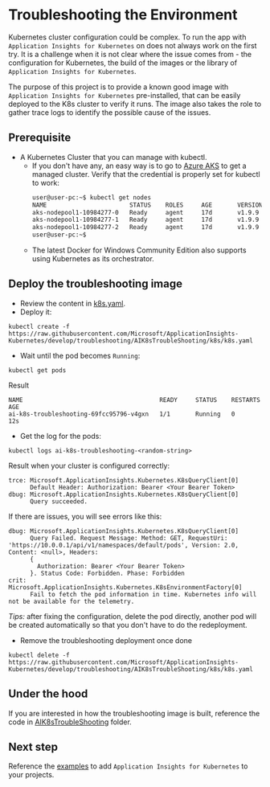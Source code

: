 # Troubleshooting the Environment
Kubernetes cluster configuration could be complex. To run the app with `Application Insights for Kubernetes` on does not always work on the first try. It is a challenge when it is not clear where the issue comes from - the configuration for Kubernetes, the build of the images or the library of `Application Insights for Kubernetes`.

The purpose of this project is to provide a known good image with `Application Insights for Kubernetes` pre-installed, that can be easily deployed to the K8s cluster to verify it runs. The image also takes the role to gather trace logs to identify the possible cause of the issues.

## Prerequisite
* A Kubernetes Cluster that you can manage with kubectl.
  * If you don't have any, an easy way is to go to [Azure AKS](https://docs.microsoft.com/en-us/azure/aks/) to get a managed cluster. Verify that the credential is properly set for kubectl to work:
    ```bash
    user@user-pc:~$ kubectl get nodes
    NAME                       STATUS    ROLES     AGE       VERSION
    aks-nodepool1-10984277-0   Ready     agent     17d       v1.9.9
    aks-nodepool1-10984277-1   Ready     agent     17d       v1.9.9
    aks-nodepool1-10984277-2   Ready     agent     17d       v1.9.9
    user@user-pc:~$
    ```
  * The latest Docker for Windows Community Edition also supports using Kubernetes as its orchestrator.

## Deploy the troubleshooting image
* Review the content in [k8s.yaml](AIK8sTroubleShooting/k8s/k8s.yaml).
* Deploy it:
```
kubectl create -f https://raw.githubusercontent.com/Microsoft/ApplicationInsights-Kubernetes/develop/troubleshooting/AIK8sTroubleShooting/k8s/k8s.yaml
```
* Wait until the pod becomes `Running`:
```
kubectl get pods
```
Result
```
NAME                                      READY     STATUS    RESTARTS   AGE
ai-k8s-troubleshooting-69fcc95796-v4gxn   1/1       Running   0          12s
```
* Get the log for the pods:
```
kubectl logs ai-k8s-troubleshooting-<random-string>
```
Result when your cluster is configured correctly:
```
trce: Microsoft.ApplicationInsights.Kubernetes.K8sQueryClient[0]
      Default Header: Authorization: Bearer <Your Bearer Token>
dbug: Microsoft.ApplicationInsights.Kubernetes.K8sQueryClient[0]
      Query succeeded.
```
If there are issues, you will see errors like this:
```
dbug: Microsoft.ApplicationInsights.Kubernetes.K8sQueryClient[0]
      Query Failed. Request Message: Method: GET, RequestUri: 'https://10.0.0.1/api/v1/namespaces/default/pods', Version: 2.0, Content: <null>, Headers:
      {
        Authorization: Bearer <Your Bearer Token>
      }. Status Code: Forbidden. Phase: Forbidden
crit: Microsoft.ApplicationInsights.Kubernetes.K8sEnvironmentFactory[0]
      Fail to fetch the pod information in time. Kubernetes info will not be available for the telemetry.
```

_Tips:_ after fixing the configuration, delete the pod directly, another pod will be created automatically so that you don't have to do the redeployment.

* Remove the troubleshooting deployment once done
```
kubectl delete -f https://raw.githubusercontent.com/Microsoft/ApplicationInsights-Kubernetes/develop/troubleshooting/AIK8sTroubleShooting/k8s/k8s.yaml
```

## Under the hood
If you are interested in how the troubleshooting image is built, reference the code in [AIK8sTroubleShooting](./AIK8sTroubleShooting) folder.

## Next step
Reference the [examples](../examples) to add `Application Insights for Kubernetes` to your projects.

